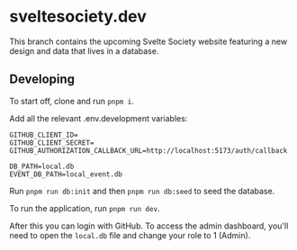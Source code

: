 # sveltesociety.dev

This branch contains the upcoming Svelte Society website featuring a new design and data that lives in a database.

## Developing

To start off, clone and run `pnpm i`.

Add all the relevant .env.development variables:

```
GITHUB_CLIENT_ID=
GITHUB_CLIENT_SECRET=
GITHUB_AUTHORIZATION_CALLBACK_URL=http://localhost:5173/auth/callback

DB_PATH=local.db
EVENT_DB_PATH=local_event.db
```

Run `pnpm run db:init` and then `pnpm run db:seed` to seed the database.

To run the application, run `pnpm run dev`.

After this you can login with GitHub. To access the admin dashboard, you'll need to open the `local.db` file and change your role to 1 (Admin).